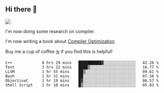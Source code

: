 


<!--
**liusy58/liusy58** is a ✨ _special_ ✨ repository because its `README.md` (this file) appears on your GitHub profile.

Here are some ideas to get you started:

- 🔭 I’m currently working on ...
- 🌱 I’m currently learning ...
- 👯 I’m looking to collaborate on ...
- 🤔 I’m looking for help with ...
- 💬 Ask me about ...
- 📫 How to reach me: ...
- 😄 Pronouns: ...
- ⚡ Fun fact: ...
-->
<!--
![](https://komarev.com/ghpvc/?username=liusy58&color=brightgreen&label=PROFILE+VIEWS)




- 🔭 I’m currently working on my .
- 📫 How to reach me:plz contact me by [email](liusy58@,ail2.sysu.edu.cn) or WeChat(LIUSIYU_58)
- 🏫 I'm an undergraduate in Sun-Yat-sen University majoring in the computer science. Expected to graduate in Spring 2021.
- 👯 I'm now interested in System such as OS, Compiler and Database. 
- 🤔 I’m looking for help with Database System.
-->

## Hi there 👋
![](https://komarev.com/ghpvc/?username=liusy58&color=brightgreen&label=PROFILE+VIEWS)



I'm now doing some research on compiler.

I'm now writing a book about [Compiler Optimization](https://github.com/liusy58/CompilerNotes) 

Buy me a cup of coffee [☕️](https://user-images.githubusercontent.com/45984215/202376581-4837a283-4812-4063-82bc-cc9c3101d3a5.jpg) if you find this is helpful!


 <!--START_SECTION:waka-->

```text
C++             8 hrs 29 mins   ██████████▓░░░░░░░░░░░░░░   42.26 %
Text            3 hrs 22 mins   ████▒░░░░░░░░░░░░░░░░░░░░   16.77 %
LLVM            1 hr 55 mins    ██▒░░░░░░░░░░░░░░░░░░░░░░   09.61 %
Bash            1 hr 31 mins    ██░░░░░░░░░░░░░░░░░░░░░░░   07.56 %
ObjectiveC      1 hr 19 mins    █▓░░░░░░░░░░░░░░░░░░░░░░░   06.57 %
Shell Script    1 hr 10 mins    █▒░░░░░░░░░░░░░░░░░░░░░░░   05.83 %
```

<!--END_SECTION:waka-->
